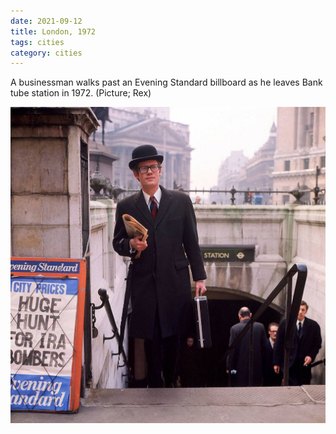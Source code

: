 ```yaml
---
date: 2021-09-12
title: London, 1972
tags: cities
category: cities
---
```


A businessman walks past an Evening Standard billboard as he leaves Bank tube station in 1972. (Picture; Rex)

![bowler](https://raw.githubusercontent.com/muneer78/muneer78.github.io/master/images/londonhat.jpeg)



